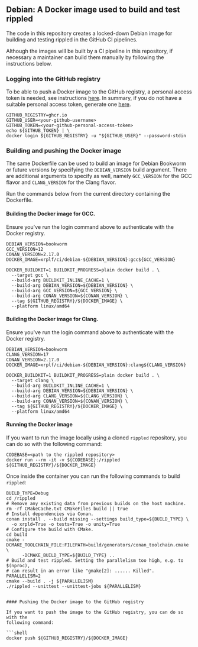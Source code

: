## Debian: A Docker image used to build and test rippled

The code in this repository creates a locked-down Debian image for building and
testing rippled in the GitHub CI pipelines.

Although the images will be built by a CI pipeline in this repository, if
necessary a maintainer can build them manually by following the instructions
below.

### Logging into the GitHub registry

To be able to push a Docker image to the GitHub registry, a personal access
token is needed, see instructions [here](https://docs.github.com/en/packages/working-with-a-github-packages-registry/working-with-the-container-registry#authenticating-with-a-personal-access-token-classic).
In summary, if you do not have a suitable personal access token, generate one
[here](https://github.com/settings/tokens/new?scopes=write:packages).

```shell
GITHUB_REGISTRY=ghcr.io
GITHUB_USER=<your-github-username>
GITHUB_TOKEN=<your-github-personal-access-token>
echo ${GITHUB_TOKEN} | \
docker login ${GITHUB_REGISTRY} -u "${GITHUB_USER}" --password-stdin
```

### Building and pushing the Docker image

The same Dockerfile can be used to build an image for Debian Bookworm or future
versions by specifying the `DEBIAN_VERSION` build argument. There are additional
arguments to specify as well, namely `GCC_VERSION` for the GCC flavor and
`CLANG_VERSION` for the Clang flavor.

Run the commands below from the current directory containing the Dockerfile.

#### Building the Docker image for GCC.

Ensure you've run the login command above to authenticate with the Docker
registry.

```shell
DEBIAN_VERSION=bookworm
GCC_VERSION=12
CONAN_VERSION=2.17.0
DOCKER_IMAGE=xrplf/ci/debian-${DEBIAN_VERSION}:gcc${GCC_VERSION}

DOCKER_BUILDKIT=1 BUILDKIT_PROGRESS=plain docker build . \
  --target gcc \
  --build-arg BUILDKIT_INLINE_CACHE=1 \
  --build-arg DEBIAN_VERSION=${DEBIAN_VERSION} \
  --build-arg GCC_VERSION=${GCC_VERSION} \
  --build-arg CONAN_VERSION=${CONAN_VERSION} \
  --tag ${GITHUB_REGISTRY}/${DOCKER_IMAGE} \
  --platform linux/amd64
```

#### Building the Docker image for Clang.

Ensure you've run the login command above to authenticate with the Docker
registry.

```shell
DEBIAN_VERSION=bookworm
CLANG_VERSION=17
CONAN_VERSION=2.17.0
DOCKER_IMAGE=xrplf/ci/debian-${DEBIAN_VERSION}:clang${CLANG_VERSION}

DOCKER_BUILDKIT=1 BUILDKIT_PROGRESS=plain docker build . \
  --target clang \
  --build-arg BUILDKIT_INLINE_CACHE=1 \
  --build-arg DEBIAN_VERSION=${DEBIAN_VERSION} \
  --build-arg CLANG_VERSION=${CLANG_VERSION} \
  --build-arg CONAN_VERSION=${CONAN_VERSION} \
  --tag ${GITHUB_REGISTRY}/${DOCKER_IMAGE} \
  --platform linux/amd64
```

#### Running the Docker image

If you want to run the image locally using a cloned `rippled` repository, you
can do so with the following command:

```shell
CODEBASE=<path to the rippled repository>
docker run --rm -it -v ${CODEBASE}:/rippled ${GITHUB_REGISTRY}/${DOCKER_IMAGE}
```

Once inside the container you can run the following commands to build `rippled`:

```shell
BUILD_TYPE=Debug
cd /rippled
# Remove any existing data from previous builds on the host machine.
rm -rf CMakeCache.txt CMakeFiles build || true
# Install dependencies via Conan.
conan install . --build missing --settings build_type=${BUILD_TYPE} \
  -o xrpld=True -o tests=True -o unity=True
# Configure the build with CMake.
cd build
cmake -DCMAKE_TOOLCHAIN_FILE:FILEPATH=build/generators/conan_toolchain.cmake \
      -DCMAKE_BUILD_TYPE=${BUILD_TYPE} ..
# Build and test rippled. Setting the parallelism too high, e.g. to $(nproc),
# can result in an error like "gmake[2]: ...... Killed".
PARALLELISM=2
cmake --build . -j ${PARALLELISM}
./rippled --unittest --unittest-jobs ${PARALLELISM}
```
```

#### Pushing the Docker image to the GitHub registry

If you want to push the image to the GitHub registry, you can do so with the
following command:

```shell
docker push ${GITHUB_REGISTRY}/${DOCKER_IMAGE}
```
